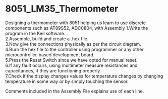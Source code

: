 # 8051_LM35_Thermometer
Designing a thermometer with 8051 helping us learn to use discrete components such as AT89S52, ADC0804, with Assembly
1.Write the program in the Keil software.<br>
2.Assemble, build and create a .hex file.<br>
3.Now give the connections physically as per the circuit diagram.<br>
4.Burn the hex file to the controller using programmer or any other microcontroller-based development board.<br>
5.Press the Reset Switch since we have opted for manual reset.<br>
6.If any fault occurs, using multimeter measure resistances and capacitances, if they are functioning properly.<br>
7.Check if the display changes values for temperature changes by changing temperature in some way or by simply touching the sensor.<br>

Comments included in the Assembly File explains use of each line.
